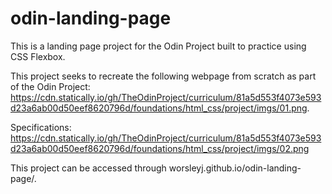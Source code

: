 # odin-landing-page
This is a landing page project for the Odin Project built to practice using CSS Flexbox.

This project seeks to recreate the following webpage from scratch as part of the Odin Project: https://cdn.statically.io/gh/TheOdinProject/curriculum/81a5d553f4073e593d23a6ab00d50eef8620796d/foundations/html_css/project/imgs/01.png.

Specifications: https://cdn.statically.io/gh/TheOdinProject/curriculum/81a5d553f4073e593d23a6ab00d50eef8620796d/foundations/html_css/project/imgs/02.png

This project can be accessed through worsleyj.github.io/odin-landing-page/.
